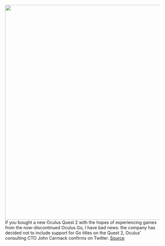 <img src='https://cdn.vox-cdn.com/thumbor/Nlx7bV3iEWdl65duxw07gR9aO4k=/0x0:2040x1360/1200x800/filters:focal(857x517:1183x843)/cdn.vox-cdn.com/uploads/chorus_image/image/67645362/akrales_200904_4160_0158.0.0.jpg' width='700px' /><br/>
If you bought a new Oculus Quest 2 with the hopes of experiencing games from the now-discontinued Oculus Go, I have bad news: the company has decided not to include support for Go titles on the Quest 2, Oculus' consulting CTO John Carmack confirms on Twitter.
<a href='https://www.theverge.com/2020/10/16/21520102/oculus-quest-2-go-apps-games-support'> Source <a/>